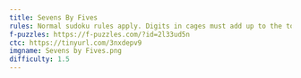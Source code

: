 ```yaml
---
title: Sevens By Fives
rules: Normal sudoku rules apply. Digits in cages must add up to the total indicated and cannot repeat within the cage. Digits separated by an X sum to 10, and those separated by a V sum to 5. Not all possible Xs and Vs are necessarily given.
f-puzzles: https://f-puzzles.com/?id=2l33ud5n
ctc: https://tinyurl.com/3nxdepv9
imgname: Sevens by Fives.png
difficulty: 1.5
---
```

